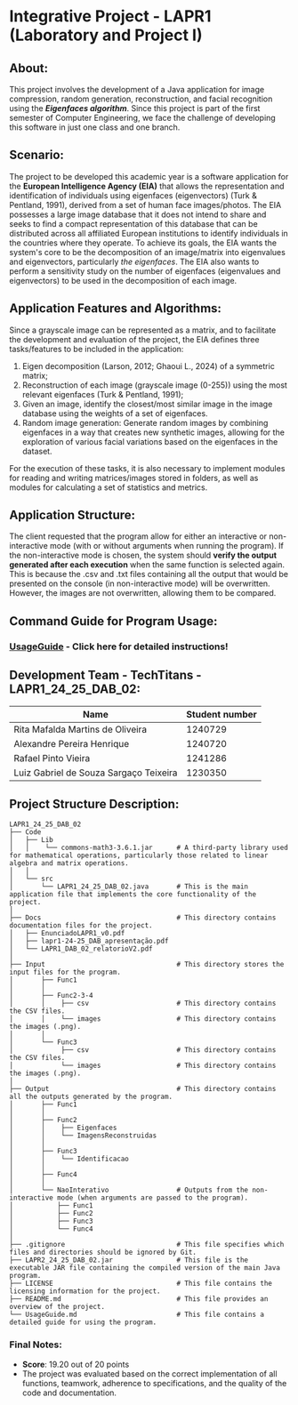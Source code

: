 # Integrative Project - LAPR1 (Laboratory and Project I)

## **About:**
This project involves the development of a Java application for image compression, random generation, reconstruction, and facial recognition using the ***Eigenfaces algorithm***. Since this project is part of the first semester of Computer Engineering, we face the challenge of developing this software in just one class and one branch.

## **Scenario:**
The project to be developed this academic year is a software application for the **European Intelligence Agency (EIA)** that allows the representation and identification of individuals using eigenfaces (eigenvectors) (Turk & Pentland, 1991), derived from a set of human face images/photos. The EIA possesses a large image database that it does not intend to share and seeks to find a compact representation of this database that can be distributed across all affiliated European institutions to identify individuals in the countries where they operate. To achieve its goals, the EIA wants the system's core to be the decomposition of an image/matrix into eigenvalues and eigenvectors, particularly *the eigenfaces*. The EIA also wants to perform a sensitivity study on the number of eigenfaces (eigenvalues and eigenvectors) to be used in the decomposition of each image.

## **Application Features and Algorithms:**
Since a grayscale image can be represented as a matrix, and to facilitate the development and evaluation of the project, the EIA defines three tasks/features to be included in the application:
 1. Eigen decomposition (Larson, 2012; Ghaoui L., 2024) of a symmetric matrix;
 2. Reconstruction of each image (grayscale image (0-255)) using the most relevant eigenfaces (Turk & Pentland, 1991);
 3. Given an image, identify the closest/most similar image in the image database using the weights of a set of eigenfaces.
 4. Random image generation: Generate random images by combining eigenfaces in a way that creates new synthetic images, allowing for the exploration of various facial variations based on the eigenfaces in the dataset.
    
For the execution of these tasks, it is also necessary to implement modules for reading and writing matrices/images stored in folders, as well as modules for calculating a set of statistics and metrics.

## **Application Structure:**
The client requested that the program allow for either an interactive or non-interactive mode (with or without arguments when running the program). If the non-interactive mode is chosen, the system should **verify the output generated after each execution** when the same function is selected again. This is because the .csv and .txt files containing all the output that would be presented on the console (in non-interactive mode) will be overwritten. However, the images are not overwritten, allowing them to be compared.

## **Command Guide for Program Usage:** 
### [UsageGuide](UsageGuide.md) - Click here for detailed instructions!


## **Development Team - TechTitans - LAPR1_24_25_DAB_02:**
| Name                                  | Student number|
|-----------------------------------------|-----------|
| Rita Mafalda Martins de Oliveira        | 1240729   |
| Alexandre Pereira Henrique              | 1240720   |
| Rafael Pinto Vieira                     | 1241286   |
| Luiz Gabriel de Souza Sargaço Teixeira  | 1230350   |exi

## Project Structure Description:
```plaintext
LAPR1_24_25_DAB_02
├── Code
│   ├── Lib                                
│   │    └── commons-math3-3.6.1.jar      # A third-party library used for mathematical operations, particularly those related to linear algebra and matrix operations.
│   │
│   └── src
│       └── LAPR1_24_25_DAB_02.java       # This is the main application file that implements the core functionality of the project.
│
├── Docs                                  # This directory contains documentation files for the project.
│   ├── EnunciadoLAPR1_v0.pdf
│   ├── lapr1-24-25_DAB_apresentação.pdf
│   └── LAPR1_DAB_02_relatorioV2.pdf
│
├── Input                                 # This directory stores the input files for the program.
│       ├── Func1                        
│       │
│       ├── Func2-3-4                       
│       │    ├── csv                      # This directory contains the CSV files.
│       │    └── images                   # This directory contains the images (.png).
│       │
│       └── Func3
│            ├── csv                      # This directory contains the CSV files.
│            └── images                   # This directory contains the images (.png).
│
├── Output                                # This directory contains all the outputs generated by the program.
│       ├── Func1                         
│       │
│       ├── Func2                         
│       │    ├── Eigenfaces               
│       │    └── ImagensReconstruidas     
│       │
│       ├── Func3
│       │    └── Identificacao            
│       │
│       ├── Func4                         
│       │
│       └── NaoInterativo                 # Outputs from the non-interactive mode (when arguments are passed to the program).
│           ├── Func1
│           ├── Func2
│           ├── Func3
│           └── Func4
│
├── .gitignore                            # This file specifies which files and directories should be ignored by Git.
├── LAPR2_24_25_DAB_02.jar                # This file is the executable JAR file containing the compiled version of the main Java program.
├── LICENSE                               # This file contains the licensing information for the project.
├── README.md                             # This file provides an overview of the project.
└── UsageGuide.md                         # This file contains a detailed guide for using the program.
```

### Final Notes:
- **Score**: 19.20 out of 20 points
- The project was evaluated based on the correct implementation of all functions, teamwork, adherence to specifications, and the quality of the code and documentation.
